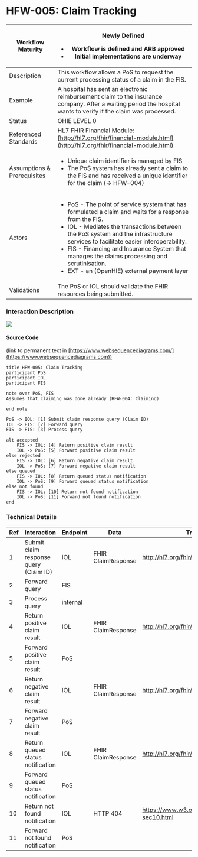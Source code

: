 # HFW-005: Claim Tracking

| Workflow Maturity           | <p></p><p></p><p><img src="https://lh6.googleusercontent.com/Kxkqfa92YGW3mIOmWio0Twi4YLMA92z6mL1MuFzkx4AWS5CX5zbzWid5z4p2W-e6O66llKpaU0r6lzwyXfhbIiWmkVEuPDy6stX5x5L8uC2DkEXs6qUFX-7xxXTlb9hbkg" alt=""><br>Newly Defined </p><ul><li>Workflow is defined and ARB approved</li><li>Initial implementations are underway</li></ul>                                                                                     |
| --------------------------- | --------------------------------------------------------------------------------------------------------------------------------------------------------------------------------------------------------------------------------------------------------------------------------------------------------------------------------------------------------------------------------------------------------------------- |
| Description                 | This workflow allows a PoS to request the current processing status of a claim in the FIS.                                                                                                                                                                                                                                                                                                                            |
| Example                     | A hospital has sent an electronic reimbursement claim to the insurance company. After a waiting period the hospital wants to verify if the claim was processed.                                                                                                                                                                                                                                                       |
| Status                      | OHIE LEVEL 0                                                                                                                                                                                                                                                                                                                                                                                                          |
| Referenced Standards        | HL7 FHIR Financial Module: [http://hl7.org/fhir/financial-module.html](http://hl7.org/fhir/financial-module.html)                                                                                                                                                                                                                                                                                                     |
| Assumptions & Prerequisites | <ul><li>Unique claim identifier is managed by FIS</li><li>The PoS system has already sent a claim to the FIS and has received a unique identifier for the claim (-> HFW-004)</li></ul>                                                                                                                                                                                                                                |
| Actors                      | <ul><li>PoS - The point of service system that has formulated a claim and waits for a response from the FIS. </li><li>IOL - Mediates the transactions between the PoS system and the infrastructure services to facilitate easier interoperability. </li><li>FIS - Financing and Insurance System that manages the claims processing and scrutinisation. </li><li>EXT - an (OpenHIE) external payment layer</li></ul> |
| Validations                 | The PoS or IOL should validate the FHIR resources being submitted.                                                                                                                                                                                                                                                                                                                                                    |



### Interaction Description

![](https://lh3.googleusercontent.com/d\_Dimas1cGGVCAObR51Eb3GhC0U\_PB0C9Eb\_ZwmBjUSrGXYMuTWfkvh3oomhZaAr7TWfuL463y1eOwO9-lW9AWSSovvdLg1onIe\_cU9fHyi9MXfXDcSHo0lQlcK\_s54TIfF2YaTW)

#### Source Code

(link to permanent text in [https://www.websequencediagrams.com/](https://www.websequencediagrams.com))

```
title HFW-005: Claim Tracking
participant PoS
participant IOL
participant FIS

note over PoS, FIS
Assumes that claiming was done already (HFW-004: Claiming)

end note

PoS -> IOL: [1] Submit claim response query (Claim ID)
IOL -> FIS: [2] Forward query
FIS -> FIS: [3] Process query

alt accepted
	FIS -> IOL: [4] Return positive claim result
	IOL -> PoS: [5] Forward positive claim result
else rejected
	FIS -> IOL: [6] Return negative claim result
	IOL -> PoS: [7] Forward negative claim result
else queued
	FIS -> IOL: [8] Return queued status notification
	IOL -> PoS: [9] Forward queued status notification
else not found
	FIS -> IOL: [10] Return not found notification
	IOL -> PoS: [11] Forward not found notification
end

```

### Technical Details

| Ref | Interaction                            | Endpoint | Data               | Transaction Spec                                                                                                    |
| --- | -------------------------------------- | -------- | ------------------ | ------------------------------------------------------------------------------------------------------------------- |
| 1   | Submit claim response query (Claim ID) | IOL      | FHIR ClaimResponse | [http://hl7.org/fhir/R4/claimresponse.html ](http://hl7.org/fhir/R4/claimresponse.html)                             |
| 2   | Forward query                          | FIS      |                    |                                                                                                                     |
| 3   | Process query                          | internal |                    |                                                                                                                     |
| 4   | Return positive claim result           | IOL      | FHIR ClaimResponse | [http://hl7.org/fhir/R4/claimresponse.html ](http://hl7.org/fhir/R4/claimresponse.html)                             |
| 5   | Forward positive claim result          | PoS      |                    |                                                                                                                     |
| 6   | Return negative claim result           | IOL      | FHIR ClaimResponse | [http://hl7.org/fhir/R4/claimresponse.html ](http://hl7.org/fhir/R4/claimresponse.html)                             |
| 7   | Forward negative claim result          | PoS      |                    |                                                                                                                     |
| 8   | Return queued status notification      | IOL      | FHIR ClaimResponse | [http://hl7.org/fhir/R4/claimresponse.html ](http://hl7.org/fhir/R4/claimresponse.html)                             |
| 9   | Forward queued status notification     | PoS      |                    |                                                                                                                     |
| 10  | Return not found notification          | IOL      | HTTP 404           | [https://www.w3.org/Protocols/rfc2616/rfc2616-sec10.html ](https://www.w3.org/Protocols/rfc2616/rfc2616-sec10.html) |
| 11  | Forward not found notification         | PoS      |                    |                                                                                                                     |
